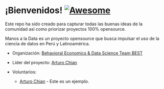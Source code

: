 # ¡Bienvenidos! [![Awesome](https://cdn.rawgit.com/sindresorhus/awesome/d7305f38d29fed78fa85652e3a63e154dd8e8829/media/badge.svg)](https://github.com/manosaladata/ideas-de-proyectos)

Este repo ha sido creado para capturar todas las buenas ideas de la comunidad así como priorizar proyectos 100% opensource.

Manos a la Data es un proyecto opensource que busca impulsar el uso de la ciencia de datos en Perú y Latinoamérica. 


* Organización: [Behavioral Economics & Data Science Team BEST](http://besteamperu.org/)
* Líder del proyecto: [Arturo Chian](https://arturochian.com/)
* Voluntarios:

  - [Arturo Chian](https://arturochian.com/) - Este es un ejemplo.



